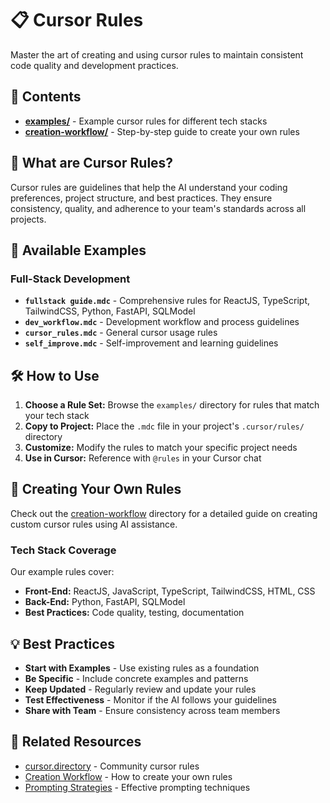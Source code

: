 # 📋 Cursor Rules

Master the art of creating and using cursor rules to maintain consistent code quality and development practices.

## 📁 Contents

- **[examples/](examples/)** - Example cursor rules for different tech stacks
- **[creation-workflow/](creation-workflow/)** - Step-by-step guide to create your own rules

## 🚀 What are Cursor Rules?

Cursor rules are guidelines that help the AI understand your coding preferences, project structure, and best practices. They ensure consistency, quality, and adherence to your team's standards across all projects.

## 🎯 Available Examples

### Full-Stack Development

- **`fullstack guide.mdc`** - Comprehensive rules for ReactJS, TypeScript, TailwindCSS, Python, FastAPI, SQLModel
- **`dev_workflow.mdc`** - Development workflow and process guidelines
- **`cursor_rules.mdc`** - General cursor usage rules
- **`self_improve.mdc`** - Self-improvement and learning guidelines

## 🛠️ How to Use

1. **Choose a Rule Set:** Browse the `examples/` directory for rules that match your tech stack
2. **Copy to Project:** Place the `.mdc` file in your project's `.cursor/rules/` directory
3. **Customize:** Modify the rules to match your specific project needs
4. **Use in Cursor:** Reference with `@rules` in your Cursor chat

## 🎨 Creating Your Own Rules

Check out the [creation-workflow](creation-workflow/) directory for a detailed guide on creating custom cursor rules using AI assistance.

### Tech Stack Coverage

Our example rules cover:

- **Front-End:** ReactJS, JavaScript, TypeScript, TailwindCSS, HTML, CSS
- **Back-End:** Python, FastAPI, SQLModel
- **Best Practices:** Code quality, testing, documentation

## 💡 Best Practices

- **Start with Examples** - Use existing rules as a foundation
- **Be Specific** - Include concrete examples and patterns
- **Keep Updated** - Regularly review and update your rules
- **Test Effectiveness** - Monitor if the AI follows your guidelines
- **Share with Team** - Ensure consistency across team members

## 🔗 Related Resources

- [cursor.directory](https://cursor.directory/rules) - Community cursor rules
- [Creation Workflow](creation-workflow/) - How to create your own rules
- [Prompting Strategies](../../prompting/) - Effective prompting techniques
